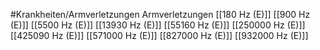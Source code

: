#Krankheiten/Armverletzungen
Armverletzungen
[[180 Hz (E)]]
[[900 Hz (E)]]
[[5500 Hz (E)]]
[[13930 Hz (E)]]
[[55160 Hz (E)]]
[[250000 Hz (E)]]
[[425090 Hz (E)]]
[[571000 Hz (E)]]
[[827000 Hz (E)]]
[[932000 Hz (E)]]